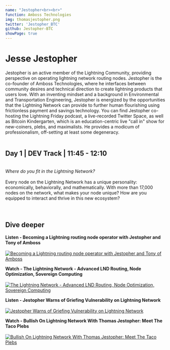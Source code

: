 ```yaml
---
name: "Jestopher<br><br>"
function: Amboss Technologies
img: thomasjestopher.png
twitter: 'Jestopher_BTC'
github: Jestopher-BTC
showPage: true
---
```


# Jesse Jestopher
 
Jestopher is an active member of the Lightning Community, providing perspective on operating lightning network routing nodes. Jestopher is the co-founder of Amboss Technologies, where he interfaces between community desires and technical direction to create lightning products that users love. With an inventing mindset and a background in Environmental and Transportation Engineering, Jestopher is energized by the opportunities that the Lightning Network can provide to further human flourishing using frictionless payment and savings technology. You can find Jestopher co-hosting the Lightning Friday podcast, a live-recorded Twitter Space, as well as Bitcoin Kindergarten, which is an education-centric live "call in" show for new-coiners, plebs, and maximalists. He provides a modicum of professionalism, off-setting at least some degeneracy.
<br><br>

## Day 1 | DEV Track | 11:45 - 12:10
<br>
<i>Where do you fit in the Lightning Network?</i><br><br>
Every node on the Lightning Network has a unique personality: economically, behaviorally, and mathematically. With more than 17,000 nodes on the network, what makes your node unique? How are you equipped to interact and thrive in this new ecosystem?<br>
<br><br>


## Dive deeper


<div class="grid grid-cols-2 gap-5">
<div class="p-3 my-2">

**Listen - Becoming a Lightning routing node operator with Jestopher and Tony of Amboss** <br><br>
[ ![Becoming a Lightning routing node operator with Jestopher and Tony of Amboss](/2021/content/jesse_livera.png)](https://stephanlivera.com/episode/307/)
</div>

<div class="p-3 my-2">

**Watch - The Lightning Network - Advanced LND Routing, Node Optimization, Sovereign Computing** <br><br>
[ ![The Lightning Network - Advanced LND Routing, Node Optimization, Sovereign Computing](/2021/content/jesse_bm.png)](https://www.youtube.com/watch?v=JMXzVKPovak/)
</div>

<div class="p-3 my-2">

**Listen - Jestopher Warns of Griefing Vulnerability on Lightning Network** <br><br>
[ ![Jestopher Warns of Griefing Vulnerability on Lightning Network](/2021/content/jesse_junkies.png)](https://lightningjunkies.net/jestopher-warns-of-griefing-vulnerability-on-lightning-network-lnj041/)
</div>

<div class="p-3 my-2">

**Watch - Bullish On Lightning Network With Thomas Jestopher: Meet The Taco Plebs** <br><br>
[ ![Bullish On Lightning Network With Thomas Jestopher: Meet The Taco Plebs](/2021/content/jesse_bullish.png)](https://www.youtube.com/watch?v=TZj91gT_W70/)
</div>
</div>

<br>
